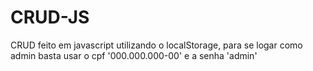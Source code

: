 # CRUD-JS

CRUD feito em javascript utilizando o localStorage, para se logar como admin basta usar o cpf '000.000.000-00' e a senha 'admin'
